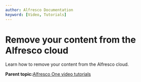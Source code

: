 ```yaml
---
author: Alfresco Documentation
keyword: [Video, Tutorials]
---
```


# Remove your content from the Alfresco cloud

Learn how to remove your content from the Alfresco cloud.

  

**Parent topic:**[Alfresco One video tutorials](../topics/alfresco-video-tutorials.md)


